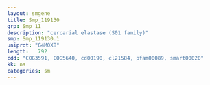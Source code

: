 ```yaml
---
layout: smgene
title: Smp_119130
grp: Smp_11
description: "cercarial elastase (S01 family)"
smp: Smp_119130.1
uniprot: "G4M0X8"
length:   792
cdd: "COG3591, COG5640, cd00190, cl21584, pfam00089, smart00020"
kk: ns
categories: sm
---
```

